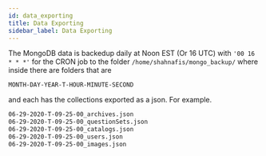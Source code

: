 ```yaml
---
id: data_exporting
title: Data Exporting
sidebar_label: Data Exporting
---
```


The MongoDB data is backedup daily at Noon EST (Or 16 UTC) with `'00 16 * * *'` for the CRON job to the folder `/home/shahnafis/mongo_backup/` where inside there are folders that are

```
MONTH-DAY-YEAR-T-HOUR-MINUTE-SECOND
``` 
and each has the collections exported as a json. For example.

```bash title="/home/shahnafis/mongo_backup/06-29-2020-T-09-25-00/"
06-29-2020-T-09-25-00_archives.json  
06-29-2020-T-09-25-00_questionSets.json
06-29-2020-T-09-25-00_catalogs.json  
06-29-2020-T-09-25-00_users.json
06-29-2020-T-09-25-00_images.json
```